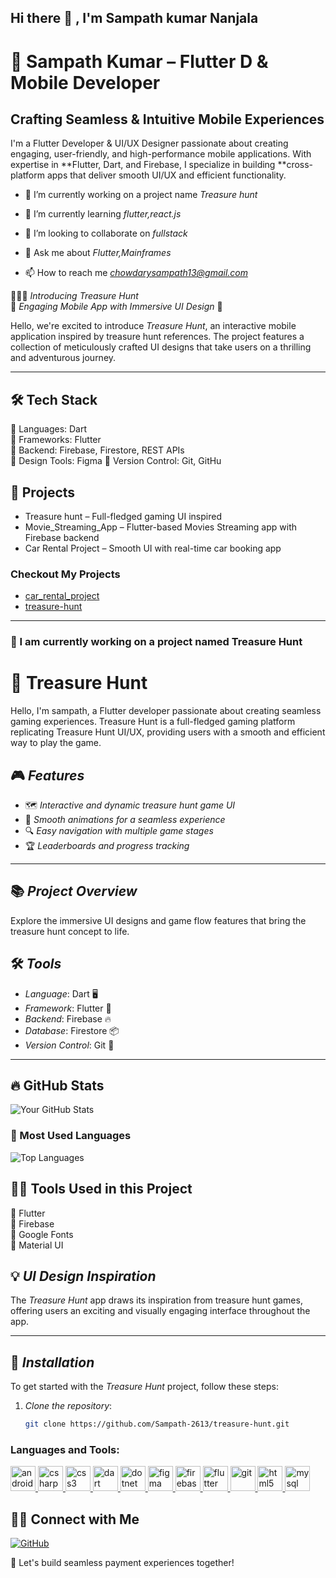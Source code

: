 ## Hi there 👋  , I'm Sampath kumar Nanjala

# 🚀 Sampath Kumar – Flutter D & Mobile Developer  

## Crafting Seamless & Intuitive Mobile Experiences  

I'm a Flutter Developer & UI/UX Designer passionate about creating engaging, user-friendly, and high-performance mobile applications. With expertise in **Flutter, Dart, and Firebase, I specialize in building **cross-platform apps that deliver smooth UI/UX and efficient functionality. 

- 🔭 I’m currently working on a project name *Treasure hunt*

- 🌱 I’m currently learning *flutter,react.js*

- 👯 I’m looking to collaborate on *fullstack*

- 💬 Ask me about *Flutter,Mainframes*

- 📫 How to reach me *chowdarysampath13@gmail.com*

🙋🏻‍♀ *Introducing Treasure Hunt*  
🌟 *Engaging Mobile App with Immersive UI Design* 🌟

Hello, we're excited to introduce *Treasure Hunt*, an interactive mobile application inspired by treasure hunt references. The project features a collection of meticulously crafted UI designs that take users on a thrilling and adventurous journey.

---
## 🛠 Tech Stack  
📌 Languages: Dart  
📌 Frameworks: Flutter  
📌 Backend: Firebase, Firestore, REST APIs  
📌 Design Tools: Figma 
📌 Version Control: Git, GitHu

## 🚀 Projects  
- Treasure hunt – Full-fledged gaming UI inspired
- Movie_Streaming_App – Flutter-based Movies Streaming app with Firebase backend  
- Car Rental Project – Smooth UI with real-time car booking app

### Checkout My Projects 
- [car_rental_project](https://github.com/Sampath-2613/task_sampath_2109)
- [treasure-hunt](https://github.com/Sampath-2613/treasure-hunt )

---

### 🚀 I am currently working on a project named Treasure Hunt  

# 📲 Treasure Hunt  

Hello, I'm sampath, a Flutter developer passionate about creating seamless gaming experiences. Treasure Hunt is a full-fledged gaming platform replicating Treasure Hunt UI/UX, providing users with a smooth and efficient way to play the game.

## 🎮 *Features*  
- 🗺 *Interactive and dynamic treasure hunt game UI*  
- 💨 *Smooth animations for a seamless experience*  
- 🔍 *Easy navigation with multiple game stages*  
- 🏆 *Leaderboards and progress tracking*

---
## 📚 *Project Overview*  
Explore the immersive UI designs and game flow features that bring the treasure hunt concept to life.

## 🛠 *Tools*  

- *Language*: Dart 🖥  
- *Framework*: Flutter 🦋  
- *Backend*: Firebase 🔥  
- *Database*: Firestore 📦  
- *Version Control*: Git 🔄

---
## 🔥 GitHub Stats  

![Your GitHub Stats](https://github-readme-stats.vercel.app/api?username=Sampath-2613&show_icons=true&theme=radical)  

### 🚀 Most Used Languages  

![Top Languages](https://github-readme-stats.vercel.app/api/top-langs/?username=Sampath-2613&layout=compact&theme=radical)  

## 👨‍💻 Tools Used in this Project 

🔹 Flutter  
🔹 Firebase  
🔹 Google Fonts  
🔹 Material UI

## 💡 *UI Design Inspiration*  
The *Treasure Hunt* app draws its inspiration from treasure hunt games, offering users an exciting and visually engaging interface throughout the app.

---

## 📲 *Installation*

To get started with the *Treasure Hunt* project, follow these steps:

1. *Clone the repository*:
   ```bash
   git clone https://github.com/Sampath-2613/treasure-hunt.git


<h3 align="left">Languages and Tools:</h3>
<p align="left"> <a href="https://developer.android.com" target="_blank" rel="noreferrer"> <img src="https://raw.githubusercontent.com/devicons/devicon/master/icons/android/android-original-wordmark.svg" alt="android" width="40" height="40"/> </a> <a href="https://www.w3schools.com/cs/" target="_blank" rel="noreferrer"> <img src="https://raw.githubusercontent.com/devicons/devicon/master/icons/csharp/csharp-original.svg" alt="csharp" width="40" height="40"/> </a> <a href="https://www.w3schools.com/css/" target="_blank" rel="noreferrer"> <img src="https://raw.githubusercontent.com/devicons/devicon/master/icons/css3/css3-original-wordmark.svg" alt="css3" width="40" height="40"/> </a> <a href="https://dart.dev" target="_blank" rel="noreferrer"> <img src="https://www.vectorlogo.zone/logos/dartlang/dartlang-icon.svg" alt="dart" width="40" height="40"/> </a> <a href="https://dotnet.microsoft.com/" target="_blank" rel="noreferrer"> <img src="https://raw.githubusercontent.com/devicons/devicon/master/icons/dot-net/dot-net-original-wordmark.svg" alt="dotnet" width="40" height="40"/> </a> <a href="https://www.figma.com/" target="_blank" rel="noreferrer"> <img src="https://www.vectorlogo.zone/logos/figma/figma-icon.svg" alt="figma" width="40" height="40"/> </a> <a href="https://firebase.google.com/" target="_blank" rel="noreferrer"> <img src="https://www.vectorlogo.zone/logos/firebase/firebase-icon.svg" alt="firebase" width="40" height="40"/> </a> <a href="https://flutter.dev" target="_blank" rel="noreferrer"> <img src="https://www.vectorlogo.zone/logos/flutterio/flutterio-icon.svg" alt="flutter" width="40" height="40"/> </a> <a href="https://git-scm.com/" target="_blank" rel="noreferrer"> <img src="https://www.vectorlogo.zone/logos/git-scm/git-scm-icon.svg" alt="git" width="40" height="40"/> </a> <a href="https://www.w3.org/html/" target="_blank" rel="noreferrer"> <img src="https://raw.githubusercontent.com/devicons/devicon/master/icons/html5/html5-original-wordmark.svg" alt="html5" width="40" height="40"/> </a> <a href="https://www.mysql.com/" target="_blank" rel="noreferrer"> <img src="https://raw.githubusercontent.com/devicons/devicon/master/icons/mysql/mysql-original-wordmark.svg" alt="mysql" width="40" height="40"/> </a> </p>

## 👋🏻 Connect with Me  

[![GitHub](https://img.shields.io/badge/GitHub-Follow-black?logo=github)](https://github.com/Sampath-2613)  

🚀 Let's build seamless payment experiences together!
